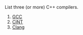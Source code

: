 List three (or more) C++ compilers.

1. [GCC](http://gcc.gnu.org/)  
2. [CINT](http://root.cern.ch/drupal/content/cint)  
3. [Clang](http://clang.llvm.org/)  
